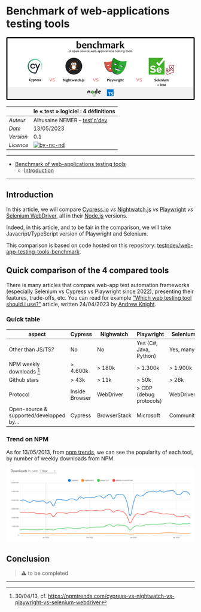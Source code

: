# Benchmark of web-applications testing tools

![](https://github.com/testndev/web-app-testing-tools-benchmark/raw/main/doc/header-image.png)

|           | le « test » logiciel : 4 définitions                                                                       |
| --------- | ---------------------------------------------------------------------------------------------------------- |
| _Auteur_  | Alhusaine NEMER – [test'n'dev](https://testndev.com/)                                                      |
| _Date_    | 13/05/2023                                                                                                 |
| _Version_ | 0.1                                                                                                        |
| _Licence_ | <a href="#licence"><img alt="by-nc-nd" src="https://i.creativecommons.org/l/by-nc-nd/4.0/88x31.png" /></a> |

---

- [Benchmark of web-applications testing tools](#benchmark-of-web-applications-testing-tools)
  - [Introduction](#introduction)

---


## Introduction

In this article, we will compare [Cypress.io](https://cypress.io/) *vs* [Nightwatch.js](https://nightwatchjs.org) *vs* [Playwright](https://playwright.dev/) *vs* [Selenium WebDriver](https://www.selenium.dev/documentation/webdriver/), all in their [Node.js](https://nodejs.org) versions.

Indeed, in this article, and to be fair in the comparison, we will take Javacript/TypeScript version of Playwright and Selenium.

This comparison is based on code hosted on this repository: [testndev/web-app-testing-tools-benchmark](https://github.com/testndev/web-app-testing-tools-benchmark/).

## Quick comparison of the 4 compared tools

There is many articles that compare web-app test automation frameworks (especially Selenium vs Cypress vs Playwright since 2022), presenting their features, trade-offs, etc. You can read for example ["Which web testing tool should i use?"](https://automationpanda.com/2023/04/24/which-web-testing-tool-should-i-use) article, written 24/04/2023 by [Andrew Knight](https://twitter.com/automationpanda).

### Quick table

| aspect                                   | Cypress        | Nighwatch    | Playwright              | Selenium  |
| ---------------------------------------- | -------------- | ------------ | ----------------------- | --------- |
| Other than JS/TS?                        | No             | No           | Yes (C#, Java, Python)  | Yes, many |
| NPM weekly downloads  [^1]               | > 4.600k       | > 180k       | > 1.300k                | > 1.900k  |
| Github stars                             | > 43k          | > 11k        | > 50k                   | > 26k     |
| Protocol                                 | Inside Browser | WebDriver    | > CDP (debug protocols) | WebDriver |
| Open-source & supported/developped by... | Cypress        | BrowserStack | Microsoft               | Community |
 

### Trend on NPM

As for 13/05/2013, from [npm trends](https://npmtrends.com/cypress-vs-nightwatch-vs-playwright-vs-selenium-webdriver), we can see the popularity of each tool, by number of weekly downloads from NPM. 

![](../img/300-trend.png)



## Conclusion

> ⚠️ to be completed

----

[^1]:  30/04/13, cf. https://npmtrends.com/cypress-vs-nightwatch-vs-playwright-vs-selenium-webdriver
    